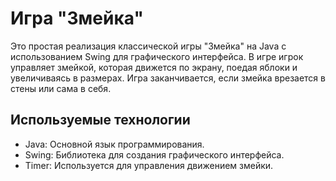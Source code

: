 # Игра "Змейка"
Это простая реализация классической игры "Змейка" на Java с использованием Swing для графического интерфейса. 
В игре игрок управляет змейкой, которая движется по экрану, поедая яблоки и увеличиваясь в размерах. 
Игра заканчивается, если змейка врезается в стены или сама в себя.
## Используемые технологии
- Java: Основной язык программирования.
- Swing: Библиотека для создания графического интерфейса.
- Timer: Используется для управления движением змейки.
